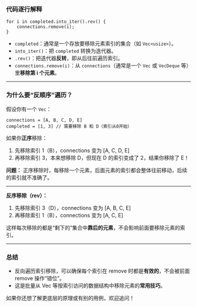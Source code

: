 ### 代码逐行解释


```
for i in completed.into_iter().rev() {
    connections.remove(i);
}
```

- `completed`：通常是一个存放要移除元素索引的集合（如 `Vec<usize>`）。
- `into_iter()`：把 `completed` 转换为迭代器。
- `.rev()`：把迭代器**反转**，即从后往前遍历索引。
- `connections.remove(i)`：从 `connections`（通常是一个 `Vec` 或 `VecDeque` 等）里**移除第 i 个元素**。

---

### 为什么要“反顺序”遍历？

假设你有一个 `Vec`：


```
connections = [A, B, C, D, E]
completed = [1, 3] // 需要移除 B 和 D（索引从0开始）
```

如果你**正序**移除：

1. 先移除索引 1（B），connections 变为 [A, C, D, E]
2. 再移除索引 3，本来想移除 D，但现在 D 的索引变成了 2，结果你移除了 E！

**问题：** 正序移除时，每移除一个元素，后面元素的索引都会整体往前移动，后续的索引就不准确了。

---

**反序移除（rev）：**

1. 先移除索引 3（D），connections 变为 [A, B, C, E]
2. 再移除索引 1（B），connections 变为 [A, C, E]

这样每次移除的都是“剩下的”集合中**靠后的元素**，不会影响前面要移除元素的索引。

---

### 总结

- 反向遍历索引移除，可以确保每个索引在 remove 时都是**有效的**，不会被前面 remove 操作“错位”。
- 这是批量从 Vec 等按索引访问的数据结构中移除元素的**常用技巧**。

如果你还想了解更底层的原理或有别的用例，欢迎追问！
